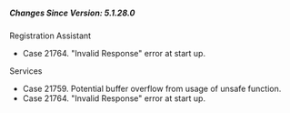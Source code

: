 ﻿<h5 id="SinceVersion">Changes Since Version: 5.1.28.0</h5>

<span class="changeNoteHeading"> Registration Assistant</span>
<ul>
    <li>Case 21764. "Invalid Response" error at start up.</li>
</ul>

<span class="changeNoteHeading"> Services</span>
<ul>
    <li>Case 21759. Potential buffer overflow from usage of unsafe function.</li>
    <li>Case 21764. "Invalid Response" error at start up.</li>
</ul>
